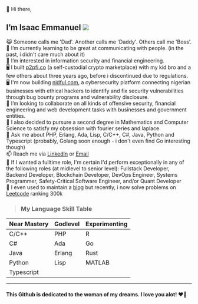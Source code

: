 👋 Hi there,
<!--## I’m Isaac Emmanuel (@1cbyc) ![](https://komarev.com/ghpvc/?username=1cbyc&color=blueviolet)-->
## I’m Isaac Emmanuel ![](https://komarev.com/ghpvc/?username=1cbyc&color=blueviolet)

  😹 Someone calls me 'Dad'. Another calls me 'Daddy'. Others call me 'Boss'.<br>
  🌱 I’m currently learning to be great at communicating with people. (in the past, i didn't care much about it)<br>
  👀 I’m interested in information security and financial engineering.<br>
  🖥 I built [p2pfi.co](https://alpha.p2pfi.co) (a self-custodial crypto marketplace) with my kid bro and a few others about three years ago, before i discontinued due to regulations.<br>
  🖥 I'm now building [nidful.com](https://nidful.com), a cybersecurity platform connecting nigerian businesses with ethical hackers to identify and fix security vulnerabilities through bug bounty programs and vulnerability disclosure.<br>
  💞️ I’m looking to collaborate on all kinds of offensive security, financial engineering and web development tasks with businesses and government entities.<br>
  🔭 I also decided to pursure a second degree in Mathematics and Computer Science to satisfy my obsession with fourier series and laplace.<br>
  🥋 Ask me about PHP, Erlang, Ada, Lisp, C/C++, C#, Java, Python and Typescript (probably, Golang soon enough - i don't even find Go interesting though)<br>
  📫 Reach me via [LinkedIn](https://linkedin.com/in/isaacnsisong) or [Email](mailto:ei@nsisong.com)<br>
  🥋 If I wanted a fulltime role, I'm certain I'd perform exceptionally in any of the following roles (at midlevel to senior level): Fullstack Developer, Backend Developer, Blockchain Developer, DevOps Engineer, Systems Programmer, Safety-Critical Software Engineer, and/or Quant Developer<br>
  👀 I even used to maintain a [blog](https://ei.nsisong.com) but recently, i now solve problems on [Leetcode](https://leetcode.com/u/1cbyc/) ranking 300k

> ### My Language Skill Table

| Near Mastery | Godlevel   | Experimenting |
|--------------|------------|---------------|
| C/C++        | PHP        | R             |
| C#           | Ada        | Go            |
| Java         | Erlang     | Rust          |
| Python       | Lisp       | MATLAB        |
| Typescript   |            |               |

<hr>

#### This Github  is dedicated to the woman of my dreams. I love you alot! ❤️🌹
